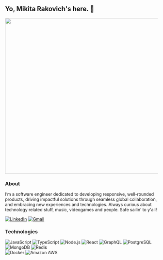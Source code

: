 ## Yo, Mikita Rakovich's here. 👋

<img src="https://media.giphy.com/media/2FayYXU90QS9MmAIo/giphy.gif?cid=ecf05e47kwga3q3jgyiczorr8tifkcluug3ui1w4x6w3osvg&ep=v1_gifs_search&rid=giphy.gif" width="512"/>

### About

I’m a software engineer dedicated to developing responsive, well-rounded products, driving impactful solutions through seamless global collaboration, and embracing new experiences and technologies.
Always curious about technology related stuff, music, videogames and people.
Safe sailin’ to y'all!

[![LinkedIn](https://img.shields.io/badge/-mrakovich-blue?style=flat&logo=linkedin&link=https://www.linkedin.com/in/61kitarami/)](https://www.linkedin.com/in/61kitarami/) [![Gmail](https://img.shields.io/badge/-mrakovich.job@gmail.com-c14438?style=flat&logo=gmail&logoColor=white&link=mailto:mrakovich.job@gmail.com)](mailto:mrakovich.job@gmail.com)


### Technologies

![JavaScript](https://img.shields.io/badge/-JavaScript-black?style=flat&logo=javascript) ![TypeScript](https://img.shields.io/badge/-TypeScript-black?style=flat&logo=typescript)
![Node.js](https://img.shields.io/badge/-Nodejs-black?style=flat&logo=node.js) ![React](https://img.shields.io/badge/-React-black?style=flat&logo=react)
![GraphQL](https://img.shields.io/badge/-GraphQL-black?style=flat&logo=graphql) ![PostgreSQL](https://img.shields.io/badge/-PostgreSQL-black?style=flat&logo=postgresql)
![MongoDB](https://img.shields.io/badge/-MongoDB-black?style=flat&logo=mongodb) ![Redis](https://img.shields.io/badge/-Redis-black?style=flat&logo=Redis)  
![Docker](https://img.shields.io/badge/-Docker-black?style=flat&logo=docker) ![Amazon AWS](https://img.shields.io/badge/Amazon%20AWS-black?style=flat&logo=amazon-aws)
